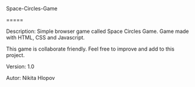 Space-Circles-Game

=====

Description:
Simple browser game called Space Circles Game.
Game made with HTML, CSS and Javascript.

This game is collaborate friendly. Feel free to improve and add to this project.

Version:
1.0

Autor:
Nikita Hlopov
